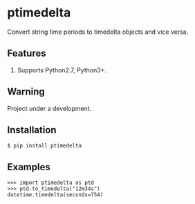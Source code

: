 # ptimedelta

Convert string time periods to timedelta objects and vice versa. 

## Features
1. Supports Python2.7, Python3+.

## Warning
Project under a development.

## Installation
```shell script
$ pip install ptimedelta
```

## Examples
```pydocstring
>>> import ptimedelta as ptd
>>> ptd.to_timedelta("12m34s")
datetime.timedelta(seconds=754)
```

